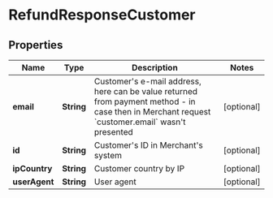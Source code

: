 
# RefundResponseCustomer

## Properties
Name | Type | Description | Notes
------------ | ------------- | ------------- | -------------
**email** | **String** | Customer&#39;s e-mail address, here can be value returned from payment method - in case then in Merchant request &#x60;customer.email&#x60; wasn&#39;t presented |  [optional]
**id** | **String** | Customer&#39;s ID in Merchant&#39;s system |  [optional]
**ipCountry** | **String** | Customer country by IP |  [optional]
**userAgent** | **String** | User agent |  [optional]



